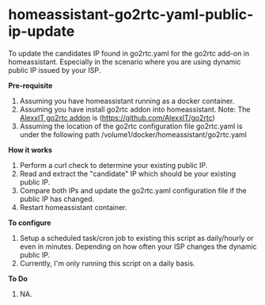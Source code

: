 # homeassistant-go2rtc-yaml-public-ip-update
To update the candidates IP found in go2rtc.yaml for the go2rtc add-on in homeassistant. Especially in the scenario where you are using dynamic public IP issued by your ISP.

**Pre-requisite**

1) Assuming you have homeassistant running as a docker container.
2) Assuming you have install go2rtc addon into homeassistant.
Note: The [AlexxIT go2rtc addon](https://github.com/AlexxIT/go2rtc) is (https://github.com/AlexxIT/go2rtc)
3) Assuming the location of the go2rtc configuration file go2rtc.yaml is under the following path /volume1/docker/homeassistant/go2rtc.yaml

**How it works**

1) Perform a curl check to determine your existing public IP.
2) Read and extract the "candidate" IP which should be your existing public IP.
3) Compare both IPs and update the go2rtc.yaml configuration file if the public IP has changed.
4) Restart homeassistant container.

**To configure**

1) Setup a scheduled task/cron job to existing this script as daily/hourly or even in minutes.  Depending on how often your ISP changes the dynamic public IP.
2) Currently, I'm only running this script on a daily basis.

**To Do**

1) NA.
